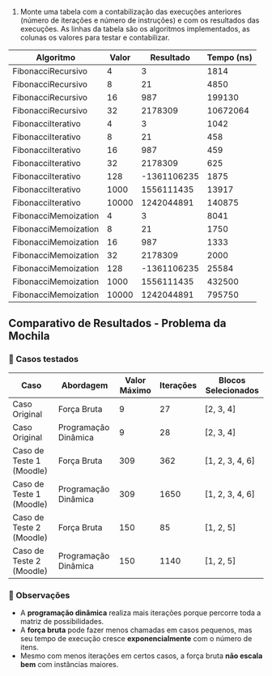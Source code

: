 1. Monte uma tabela com a contabilização das execuções anteriores (número de iterações e número de instruções) e com os resultados das execuções. As linhas da tabela são os algoritmos implementados, as colunas os valores para testar e contabilizar.


| Algoritmo          | Valor | Resultado     | Tempo (ns) |
|---------------------|-------|---------------|------------|
| FibonacciRecursivo | 4     | 3             | 1814       |
| FibonacciRecursivo | 8     | 21            | 4850       |
| FibonacciRecursivo | 16    | 987           | 199130     |
| FibonacciRecursivo | 32    | 2178309       | 10672064   |
| FibonacciIterativo | 4     | 3             | 1042       |
| FibonacciIterativo | 8     | 21            | 458        |
| FibonacciIterativo | 16    | 987           | 459        |
| FibonacciIterativo | 32    | 2178309       | 625        |
| FibonacciIterativo | 128   | -1361106235   | 1875       |
| FibonacciIterativo | 1000  | 1556111435    | 13917      |
| FibonacciIterativo | 10000 | 1242044891    | 140875     |
| FibonacciMemoization | 4   | 3             | 8041       |
| FibonacciMemoization | 8   | 21            | 1750       |
| FibonacciMemoization | 16  | 987           | 1333       |
| FibonacciMemoization | 32  | 2178309       | 2000       |
| FibonacciMemoization | 128 | -1361106235   | 25584      |
| FibonacciMemoization | 1000| 1556111435    | 432500     |
| FibonacciMemoization | 10000| 1242044891   | 795750     |

## Comparativo de Resultados - Problema da Mochila

### 🧪 Casos testados

| Caso                      | Abordagem             | Valor Máximo | Iterações | Blocos Selecionados   |
|---------------------------|------------------------|---------------|------------|------------------------|
| Caso Original             | Força Bruta            | 9             | 27         | [2, 3, 4]              |
| Caso Original             | Programação Dinâmica   | 9             | 28         | [2, 3, 4]              |
| Caso de Teste 1 (Moodle)  | Força Bruta            | 309           | 362        | [1, 2, 3, 4, 6]        |
| Caso de Teste 1 (Moodle)  | Programação Dinâmica   | 309           | 1650       | [1, 2, 3, 4, 6]        |
| Caso de Teste 2 (Moodle)  | Força Bruta            | 150           | 85         | [1, 2, 5]              |
| Caso de Teste 2 (Moodle)  | Programação Dinâmica   | 150           | 1140       | [1, 2, 5]              |

### 📌 Observações

- A **programação dinâmica** realiza mais iterações porque percorre toda a matriz de possibilidades.
- A **força bruta** pode fazer menos chamadas em casos pequenos, mas seu tempo de execução cresce **exponencialmente** com o número de itens.
- Mesmo com menos iterações em certos casos, a força bruta **não escala bem** com instâncias maiores.

